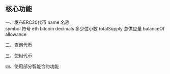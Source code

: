 ## 核心功能
一、发布ERC20代币
name 名称  
symbol 符号 eth  bitcoin
decimals 多少位小数
totalSupply 总供应量
balanceOf 
allowance



二、查询代币

三、使用代币

四、使用部分智能合约功能